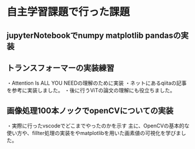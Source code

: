 # 自主学習課題で行った課題　

## jupyterNotebookでnumpy matplotlib pandasの実装



## トランスフォーマーの実装練習
・Attention Is ALL YOU NEEDの理解のために実装
・ネットにあるqiitaの記事を参考に実装しました。
・後に行うViTの論文の理解にも役立ちました。


## 画像処理100本ノックでopenCVについての実装
・実際に行ったvscodeでどこまでやったのかを示す
主に、OpenCVの基本的な使い方や、fillter処理の実装をやmatplotlibを用いた画素値の可視化を学びました。
